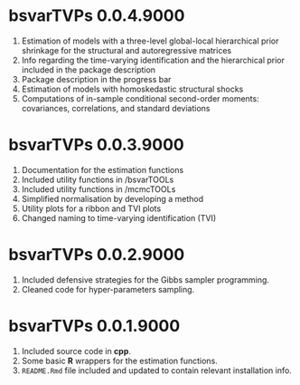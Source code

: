 # bsvarTVPs 0.0.4.9000

1. Estimation of models with a three-level global-local hierarchical prior shrinkage for the structural and autoregressive matrices
2. Info regarding the time-varying identification and the hierarchical prior included in the package description
3. Package description in the progress bar
4. Estimation of models with homoskedastic structural shocks
5. Computations of in-sample conditional second-order moments: covariances, correlations, and standard deviations

# bsvarTVPs 0.0.3.9000

1. Documentation for the estimation functions
2. Included utility functions in /bsvarTOOLs
3. Included utility functions in /mcmcTOOLs
4. Simplified normalisation by developing a method
5. Utility plots for a ribbon and TVI plots
6. Changed naming to time-varying identification (TVI)

# bsvarTVPs 0.0.2.9000

1.  Included defensive strategies for the Gibbs sampler programming.
2.  Cleaned code for hyper-parameters sampling.

# bsvarTVPs 0.0.1.9000

1.  Included source code in **cpp**.
2.  Some basic **R** wrappers for the estimation functions.
3.  `README.Rmd` file included and updated to contain relevant installation info.
